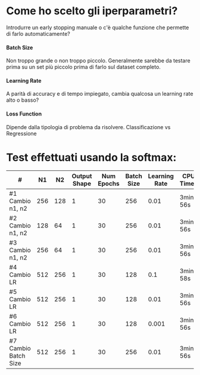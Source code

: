 # Come ho scelto gli iperparametri?

Introdurre un early stopping manuale o c'è qualche funzione che permette di farlo automaticamente?

#### Batch Size

Non troppo grande o non troppo piccolo. Generalmente sarebbe da testare prima su un set più piccolo prima di farlo sul dataset completo.

#### Learning Rate

A parità di accuracy e di tempo impiegato, cambia qualcosa un learning rate alto o basso?

#### Loss Function

Dipende dalla tipologia di problema da risolvere. Classificazione vs Regressione

# Test effettuati usando la softmax:

| # | N1    | N2     | Output Shape    | Num Epochs | Batch Size | Learning Rate | CPU Times | Average Loss | Accuracy |
| - | ------- | ------------ | ------- |------- | ------- | ------- | ------- | ------- | ------- |
| #1 Cambio n1, n2 | 256 | 128 | 1 | 30 | 256 | 0.01 | 3min 56s | 4.3207 | 5486/10000 (55%) |
| #2 Cambio n1, n2 | 128 | 64 | 1 | 30 | 256 | 0.01 | 3min 56s | 3.8917 | 2938/10000 (29%) |
| #3 Cambio n1, n2 | 256 | 64 | 1 | 30 | 256 | 0.01 | 3min 56s | 3.7979 | 3883/10000 (39%) |
| #4 Cambio LR | 512 | 256 | 1 | 30 | 128 | 0.1 | 3min 58s | 5.16000 | 3918/10000 (39%) | 
| #5 Cambio LR | 512 | 256 | 1 | 30 | 128 | 0.01 | 3min 56s | 5.1637 | 3891/10000 (39%) |
| #6 Cambio LR | 512 | 256 | 1 | 30 | 128 | 0.001 | 3min 56s |  5.4514 | 1000/10000 (10%) |
| #7 Cambio Batch Size| 512 | 256 | 1 | 30 | 256 | 0.01 | 3min 56s | 5.2566 | 2959/10000 (30%) |